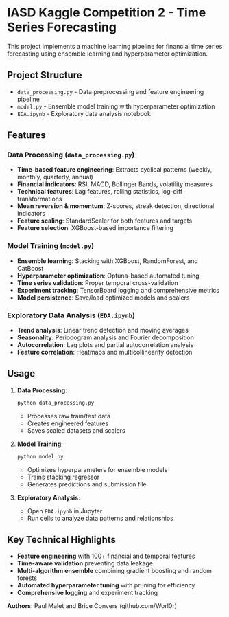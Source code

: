 # IASD Kaggle Competition 2 - Time Series Forecasting

This project implements a machine learning pipeline for financial time series forecasting using ensemble learning and hyperparameter optimization.

## Project Structure

- `data_processing.py` - Data preprocessing and feature engineering pipeline
- `model.py` - Ensemble model training with hyperparameter optimization
- `EDA.ipynb` - Exploratory data analysis notebook

## Features

### Data Processing (`data_processing.py`)
- **Time-based feature engineering**: Extracts cyclical patterns (weekly, monthly, quarterly, annual)
- **Financial indicators**: RSI, MACD, Bollinger Bands, volatility measures
- **Technical features**: Lag features, rolling statistics, log-diff transformations
- **Mean reversion & momentum**: Z-scores, streak detection, directional indicators
- **Feature scaling**: StandardScaler for both features and targets
- **Feature selection**: XGBoost-based importance filtering

### Model Training (`model.py`)
- **Ensemble learning**: Stacking with XGBoost, RandomForest, and CatBoost
- **Hyperparameter optimization**: Optuna-based automated tuning
- **Time series validation**: Proper temporal cross-validation
- **Experiment tracking**: TensorBoard logging and comprehensive metrics
- **Model persistence**: Save/load optimized models and scalers

### Exploratory Data Analysis (`EDA.ipynb`)
- **Trend analysis**: Linear trend detection and moving averages
- **Seasonality**: Periodogram analysis and Fourier decomposition
- **Autocorrelation**: Lag plots and partial autocorrelation analysis
- **Feature correlation**: Heatmaps and multicollinearity detection

## Usage

1. **Data Processing**:
   ```bash
   python data_processing.py
   ```
   - Processes raw train/test data
   - Creates engineered features
   - Saves scaled datasets and scalers

2. **Model Training**:
   ```bash
   python model.py
   ```
   - Optimizes hyperparameters for ensemble models
   - Trains stacking regressor
   - Generates predictions and submission file

3. **Exploratory Analysis**:
   - Open `EDA.ipynb` in Jupyter
   - Run cells to analyze data patterns and relationships

## Key Technical Highlights

- **Feature engineering** with 100+ financial and temporal features
- **Time-aware validation** preventing data leakage
- **Multi-algorithm ensemble** combining gradient boosting and random forests
- **Automated hyperparameter tuning** with pruning for efficiency
- **Comprehensive logging** and experiment tracking

**Authors**: Paul Malet and Brice Convers (github.com/Worl0r)